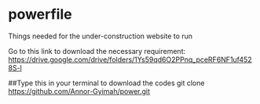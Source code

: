 # powerfile

Things needed for the under-construction website to run 

Go to this link to download the necessary requirement:
 https://drive.google.com/drive/folders/1Ys59qd6O2PPnq_pceRF6NF1uf4528S-l

##Type this in your terminal to download the codes
git clone https://github.com/Annor-Gyimah/power.git
